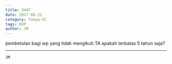 ```yaml
---
title: 3447
date: 2017-06-22
category: Tanya-SC
tags: KUP
author: JM
---
```


pembetulan bagi wp yang tidak mengikuti TA apakah terbatas 5 tahun saja?

---



`JM`
